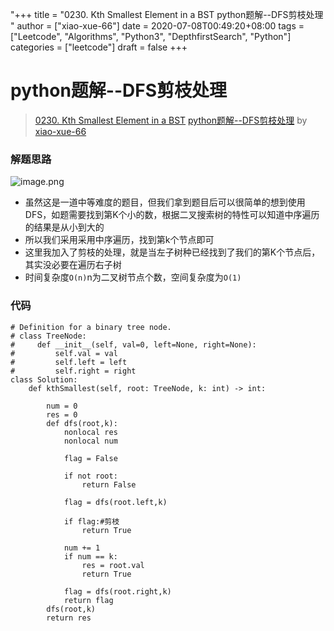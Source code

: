 "+++
title = "0230. Kth Smallest Element in a BST python题解--DFS剪枝处理 "
author = ["xiao-xue-66"]
date = 2020-07-08T00:49:20+08:00
tags = ["Leetcode", "Algorithms", "Python3", "DepthfirstSearch", "Python"]
categories = ["leetcode"]
draft = false
+++

# python题解--DFS剪枝处理

> [0230. Kth Smallest Element in a BST](https://leetcode-cn.com/problems/kth-smallest-element-in-a-bst/)
> [python题解--DFS剪枝处理](https://leetcode-cn.com/problems/kth-smallest-element-in-a-bst/solution/pythonti-jie-dfsjian-zhi-chu-li-by-xiao-xue-66/) by [xiao-xue-66](https://leetcode-cn.com/u/xiao-xue-66/)

### 解题思路
![image.png](https://pic.leetcode-cn.com/042b325988a67759c9c979e08605be483576aae6c1aa0e098308894572ea672e-image.png)

- 虽然这是一道中等难度的题目，但我们拿到题目后可以很简单的想到使用DFS，如题需要找到第K个小的数，根据二叉搜索树的特性可以知道中序遍历的结果是从小到大的
- 所以我们采用采用中序遍历，找到第k个节点即可
- 这里我加入了剪枝的处理，就是当左子树种已经找到了我们的第K个节点后，其实没必要在遍历右子树
- 时间复杂度`O(n)`n为二叉树节点个数，空间复杂度为`O(1)`
### 代码

```python3
# Definition for a binary tree node.
# class TreeNode:
#     def __init__(self, val=0, left=None, right=None):
#         self.val = val
#         self.left = left
#         self.right = right
class Solution:
    def kthSmallest(self, root: TreeNode, k: int) -> int:
        
        num = 0
        res = 0
        def dfs(root,k):
            nonlocal res
            nonlocal num

            flag = False

            if not root:
                return False

            flag = dfs(root.left,k)

            if flag:#剪枝
                return True

            num += 1
            if num == k:
                res = root.val
                return True

            flag = dfs(root.right,k)
            return flag
        dfs(root,k)
        return res
        
            
```